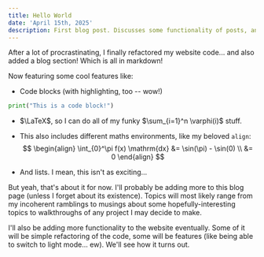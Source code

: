 ```yaml
---
title: Hello World
date: 'April 15th, 2025'
description: First blog post. Discusses some functionality of posts, and of what is to come.
---
```


After a lot of procrastinating, I finally refactored my website code... and also added a blog section! Which is all in markdown!

Now featuring some cool features like:
- Code blocks (with highlighting, too -- wow!)
```python
print("This is a code block!")
```

- $\LaTeX$, so I can do all of my funky $\sum_{i=1}^n \varphi(i)$ stuff.

- This also includes different maths environments, like my beloved `align`:
$$
\begin{align}
    \int_{0}^\pi f(x) \mathrm{dx} &= \sin(\pi) - \sin(0) \\
    &= 0
\end{align}
$$

- And lists. I mean, this isn't as exciting...

But yeah, that's about it for now. I'll probably be adding more to this blog page (unless I forget about its existence). Topics will most likely range from my incoherent ramblings to musings about some hopefully-interesting topics to walkthroughs of any project I may decide to make.

I'll also be adding more functionality to the website eventually. Some of it will be simple refactoring of the code, some will be features (like being able to switch to light mode... ew). We'll see how it turns out.